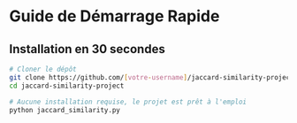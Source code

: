 # Guide de Démarrage Rapide

## Installation en 30 secondes

```bash
# Cloner le dépôt
git clone https://github.com/[votre-username]/jaccard-similarity-project.git
cd jaccard-similarity-project

# Aucune installation requise, le projet est prêt à l'emploi
python jaccard_similarity.py
```

